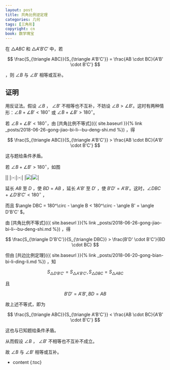 ```yaml
---
layout: post
title: 共角比例逆定理
categories: 几何
tags: [三角形]
copyright: cn
book: 数学瑰宝
---
```


在 $\triangle ABC$ 和 $\triangle A'B'C'$ 中，若

$$ \frac{S_{\triangle ABC}}{S_{\triangle A'B'C'}} = \frac{AB \cdot BC}{A'B' \cdot B'C'} $$

，则 $\angle B$ 与 $\angle B'$ 相等或互补。

<!--more-->

## 证明

用反证法。假设 $\angle B$ ， $\angle B'$ 不相等也不互补，不妨设 $\angle B > \angle B'$。这时有两种情形：$\angle B + \angle B' < 180^\circ$ 或 $\angle B + \angle B' > 180^\circ$。

若 $\angle B + \angle B' < 180^\circ$，由 [共角比例不等式]({{ site.baseurl }}{% link _posts/2018-06-26-gong-jiao-bi-li--bu-deng-shi.md %}) ，得

$$ \frac{S_{\triangle ABC}}{S_{\triangle A'B'C'}} > \frac{AB \cdot BC}{A'B' \cdot B'C'} $$

这与题给条件矛盾。

若 $\angle B + \angle B' > 180^\circ$，如图

||
|:-:|:-:|
|<img src="{{ site.baseurl }}{% link /pic/gongjiaobilinidingli/a.svg %}"/>|<img src="{{ site.baseurl }}{% link /pic/gongjiaobilinidingli/b.svg %}"/>|

延长 $AB$ 至 $D$ ，使 $BD = AB$ ，延长 $A'B'$ 至 $D'$ ，使 $B'D' = A'B'$。这时，$\angle DBC + \angle D'B'C' < 180^\circ$ ，

而且 $\angle DBC = 180^\circ - \angle B <  180^\circ - \angle B' = \angle D'B'C' $。

由 [共角比例不等式]({{ site.baseurl }}{% link _posts/2018-06-26-gong-jiao-bi-li--bu-deng-shi.md %}) ，得

$$ \frac{S_{\triangle D'B'C'}}{S_{\triangle DBC}} > \frac{B'D' \cdot B'C'}{BD \cdot BC} $$

但由 [共边比例定理]({{ site.baseurl }}{% link _posts/2018-06-20-gong-bian-bi-li-ding-li.md %}) ，知

$$ S_{\triangle D'B'C'} = S_{\triangle A'B'C'} , S_{\triangle DBC} = S_{\triangle ABC} $$

且

$$ B'D' = A'B' , BD = AB $$

故上述不等式，即为

$$ \frac{S_{\triangle ABC}}{S_{\triangle A'B'C'}} < \frac{AB \cdot BC}{A'B' \cdot B'C'} $$

这也与已知题给条件矛盾。

从而假设 $\angle B$ ， $\angle B'$ 不相等也不互补不成立。

故 $\angle B$ 与 $\angle B'$ 相等或互补。

* content
{:toc}
